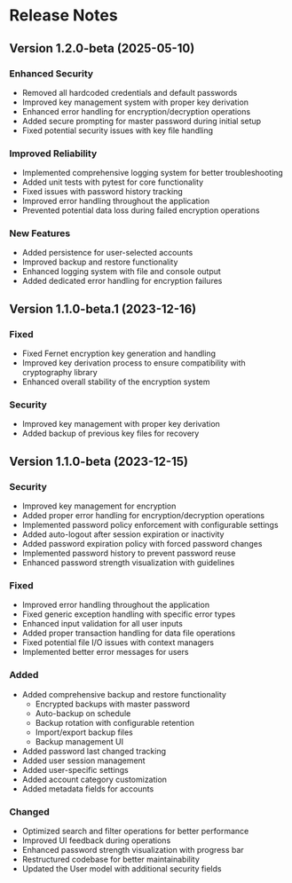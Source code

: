 # Release Notes

## Version 1.2.0-beta (2025-05-10)

### Enhanced Security

- Removed all hardcoded credentials and default passwords
- Improved key management system with proper key derivation
- Enhanced error handling for encryption/decryption operations
- Added secure prompting for master password during initial setup
- Fixed potential security issues with key file handling

### Improved Reliability

- Implemented comprehensive logging system for better troubleshooting
- Added unit tests with pytest for core functionality
- Fixed issues with password history tracking
- Improved error handling throughout the application
- Prevented potential data loss during failed encryption operations

### New Features

- Added persistence for user-selected accounts
- Improved backup and restore functionality
- Enhanced logging system with file and console output
- Added dedicated error handling for encryption failures

## Version 1.1.0-beta.1 (2023-12-16)

### Fixed

- Fixed Fernet encryption key generation and handling
- Improved key derivation process to ensure compatibility with cryptography library
- Enhanced overall stability of the encryption system

### Security

- Improved key management with proper key derivation
- Added backup of previous key files for recovery

## Version 1.1.0-beta (2023-12-15)

### Security

- Improved key management for encryption
- Added proper error handling for encryption/decryption operations
- Implemented password policy enforcement with configurable settings
- Added auto-logout after session expiration or inactivity
- Added password expiration policy with forced password changes
- Implemented password history to prevent password reuse
- Enhanced password strength visualization with guidelines

### Fixed

- Improved error handling throughout the application
- Fixed generic exception handling with specific error types
- Enhanced input validation for all user inputs
- Added proper transaction handling for data file operations
- Fixed potential file I/O issues with context managers
- Implemented better error messages for users

### Added

- Added comprehensive backup and restore functionality
  - Encrypted backups with master password
  - Auto-backup on schedule
  - Backup rotation with configurable retention
  - Import/export backup files
  - Backup management UI
- Added password last changed tracking
- Added user session management
- Added user-specific settings
- Added account category customization
- Added metadata fields for accounts

### Changed

- Optimized search and filter operations for better performance
- Improved UI feedback during operations
- Enhanced password strength visualization with progress bar
- Restructured codebase for better maintainability
- Updated the User model with additional security fields

